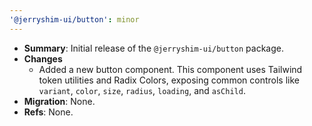 ```yaml
---
'@jerryshim-ui/button': minor
---
```


- **Summary**: Initial release of the `@jerryshim-ui/button` package.
- **Changes**
  - Added a new button component. This component uses Tailwind token utilities and Radix Colors, exposing common controls like `variant`, `color`, `size`, `radius`, `loading`, and `asChild`.
- **Migration**: None.
- **Refs**: None.
